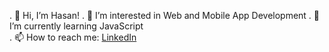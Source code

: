 

. 👋 Hi, I’m Hasan!
. 👀 I’m interested in Web and Mobile App Development 
. 🌱 I’m currently learning JavaScript        
. 📫 How to reach me: [LinkedIn](https://www.linkedin.com/in/hasan-siddiqui-1a376228a/)



<!---
muhammadhasansiddiqui/muhammadhasansiddiqui is a ✨ special ✨ repository because its `README.md` (this file) appears on your GitHub profile.
You can click the Preview link to take a look at your changes.
--->
